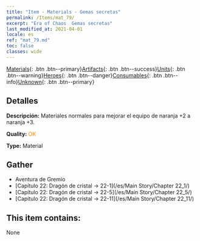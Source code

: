 ```yaml
---
title: "Item - Materials - Gemas secretas"
permalink: /Items/mat_79/
excerpt: "Era of Chaos  Gemas secretas"
last_modified_at: 2021-04-01
locale: es
ref: "mat_79.md"
toc: false
classes: wide
---
```

 [Materials](/es/Items/){: .btn .btn--primary}[Artifacts](/es/Items/Artifacts/){: .btn .btn--success}[Units](/es/Items/Units/){: .btn .btn--warning}[Heroes](/es/Items/Heroes/){: .btn .btn--danger}[Consumables](/es/Items/Consumables/){: .btn .btn--info}[Unknown](/es/Items/Unknown/){: .btn .btn--primary}

## Detalles
 **Descripción:** Materiales normales para mejorar el equipo de naranja +2 a naranja +3.

 **Quality:** <span style="color: #FF8C00">OK</span>

 **Type:** Material

## Gather

*    Aventura de Gremio 
*    [Capítulo 22: Dragón de cristal -> 22-1](/es/Main Story/Chapter 22_1/) 
*    [Capítulo 22: Dragón de cristal -> 22-5](/es/Main Story/Chapter 22_5/) 
*    [Capítulo 22: Dragón de cristal -> 22-11](/es/Main Story/Chapter 22_11/) 

## This item contains:

  None

